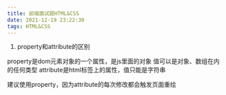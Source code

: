 ```yaml
---
title: 前端面试题HTML&CSS
date: 2021-12-19 23:22:30
tags: HTML&CSS
---
```


1. property和attribute的区别

property是dom元素对象的一个属性，是js里面的对象 值可以是对象、数组在内的任何类型
attribute是html标签上的属性，值只能是字符串

建议使用property，因为attribute的每次修改都会触发页面重绘